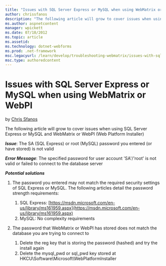 ```yaml
---
title: "Issues with SQL Server Express or MySQL when using WebMatrix or WebPI | Microsoft Docs"
author: chrissfanos
description: "The following article will grow to cover issues when using SQL Server Express or MySQL and WebMatrix or WebPI (Web Platform Installer) Issue : The SA (SQL Ex..."
ms.author: aspnetcontent
manager: wpickett
ms.date: 07/18/2012
ms.topic: article
ms.assetid: 
ms.technology: dotnet-webforms
ms.prod: .net-framework
msc.legacyurl: /learn/develop/troubleshooting-webmatrix/issues-with-sql-server-express-or-mysql-when-using-webmatrix-or-webpi_1298
msc.type: authoredcontent
---
```

Issues with SQL Server Express or MySQL when using WebMatrix or WebPI
====================
by [Chris Sfanos](https://github.com/chrissfanos)

The following article will grow to cover issues when using SQL Server Express or MySQL and WebMatrix or WebPI (Web Platform Installer)

***Issue***: The SA (SQL Express) or root (MySQL) password you entered (or have stored) is not valid

***Error Message***: The specified password for user account 'SA'/'root' is not valid or failed to connect to the database server

***Potential solutions***

1. The password you entered may not match the required security settings of SQL Express or MySQL. The following articles detail the password strength requirements:

    1. SQL Express: [https://msdn.microsoft.com/en-us/library/ms161959.aspx](https://msdn.microsoft.com/en-us/library/ms161959.aspx)
    2. MySQL: No complexity requirements
2. The password that WebMatrix or WebPI has stored does not match the database you are trying to connect to

    1. Delete the reg key that is storing the password (hashed) and try the install again
    2. Delete the mysql\_pwd or sql\_pwd key stored at HKCU\Software\Microsoft\WebPlatformInstaller